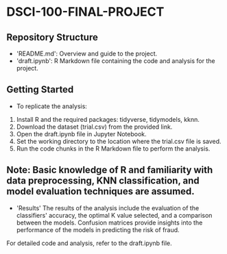 # DSCI-100-FINAL-PROJECT

## Repository Structure
* 'README.md': Overview and guide to the project.
* 'draft.ipynb': R Markdown file containing the code and analysis for the project.
## Getting Started
* To replicate the analysis:

1. Install R and the required packages: tidyverse, tidymodels, kknn.
2. Download the dataset (trial.csv) from the provided link.
3. Open the draft.ipynb file in Jupyter Notebook.
4. Set the working directory to the location where the trial.csv file is saved.
5. Run the code chunks in the R Markdown file to perform the analysis.
## Note: Basic knowledge of R and familiarity with data preprocessing, KNN classification, and model evaluation techniques are assumed.

* 'Results'
The results of the analysis include the evaluation of the classifiers' accuracy, the optimal K value selected, and a comparison between the models. Confusion matrices provide insights into the performance of the models in predicting the risk of fraud.

For detailed code and analysis, refer to the draft.ipynb file.
